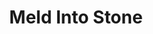 ---
title: "Meld Into Stone"
permalink: /spells/meld-into-stone/
tags:
  - Spell
available_for:
  - Cleric
level: "3rd Level"
school: "Transmutation"
range: "Touch"
comp:
  - V
  - S
duration: "8 hours"
ritual: true
description: |
  You step into a stone object or surface large enough to fully contain your body, melding yourself and all the equipment you carry with the stone for the duration. Using your movement, you step into the stone at a point you can touch. Nothing of your presence remains visible or otherwise detectable by nonmagical senses.

  While merged with the stone, you can't see what occurs outside it, and any Wisdom (Perception) checks you make to hear sounds outside it are made with disadvantage. You remain aware of the passage of time and can cast spells on yourself while merged in the stone. You can use your movement to leave the stone where you entered it, which ends the spell. You otherwise can't move.

  Minor physical damage to the stone doesn't harm you, but its partial destruction or a change in its shape (to the extent that you no longer fit within it) expels you and deals 6d6 bludgeoning damage to you. The stone's complete destruction (or transmutation into a different substance) expels you and deals 50 bludgeoning damage to you. If expelled, you fall prone in an unoccupied space closest to where you first entered.
excerpt: "You step into a stone object or surface large enough to fully contain your body, melding yourself and all the equipment you carry with the stone for the duration."
source: "Basic Rules"
---